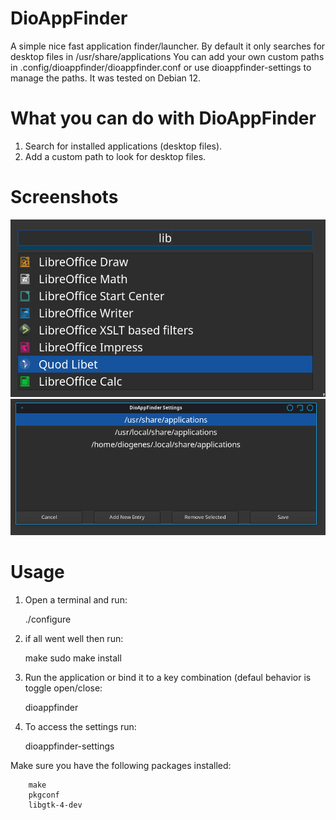 # DioAppFinder
A simple nice fast application finder/launcher.
By default it only searches for desktop files in /usr/share/applications
You can add your own custom paths in .config/dioappfinder/dioappfinder.conf or use dioappfinder-settings to manage the paths. It was tested on Debian 12.

# What you can do with DioAppFinder
   1. Search for installed applications (desktop files).
   2. Add a custom path to look for desktop files.

# Screenshots
![Alt text](https://github.com/DiogenesN/dioappfinder/blob/main/dioappfinder.png)
![Alt text](https://github.com/DiogenesN/dioappfinder/blob/main/dioappfindersettings.png)

# Usage
  1. Open a terminal and run:

		./configure

  2. if all went well then run:

		make
		sudo make install
		
  3. Run the application or bind it to a key combination (defaul behavior is toggle open/close:
  
		dioappfinder
		
  4. To access the settings run:
  
		dioappfinder-settings

 Make sure you have the following packages installed:

		make
		pkgconf
		libgtk-4-dev
